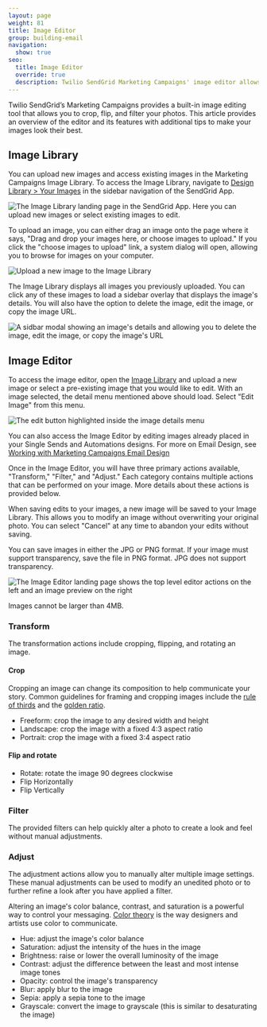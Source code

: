 ```yaml
---
layout: page
weight: 81
title: Image Editor
group: building-email
navigation:
  show: true
seo:
  title: Image Editor
  override: true
  description: Twilio SendGrid Marketing Campaigns' image editor allows you to crop, flip, and filter images to help you create the perfect design without the need for any other tools.
---
```


Twilio SendGrid’s Marketing Campaigns provides a built-in image editing tool that allows you to crop, flip, and filter your photos. This article provides an overview of the editor and its features with additional tips to make your images look their best.

## Image Library

You can upload new images and access existing images in the Marketing Campaigns Image Library. To access the Image Library, navigate to [Design Library > Your Images](https://mc.sendgrid.com/design-library/your-images) in the sidebar navigation of the SendGrid App.

![The Image Library landing page in the SendGrid App. Here you can upload new images or select existing images to edit.]({{root_url}}/images/mc-image-library-landing-page.png "The Image Library landing page")

To upload an image, you can either drag an image onto the page where it says, "Drag and drop your images here, or choose images to upload." If you click the "choose images to upload" link, a system dialog will open, allowing you to browse for images on your computer.

![Upload a new image to the Image Library]({{root_url}}/images/mc-image-library-upload-new-image.png "Upload a new image to the Image Library")

The Image Library displays all images you previously uploaded. You can click any of these images to load a sidebar overlay that displays the image's details. You will also have the option to delete the image, edit the image, or copy the image URL.

![A sidbar modal showing an image's details and allowing you to delete the image, edit the image, or copy the image's URL]({{root_url}}/images/mc-image-library-image-detail-modal.png "Image details with options to delete or edit an image")

## Image Editor

To access the image editor, open the [Image Library](https://mc.sendgrid.com/design-library/your-images/) and upload a new image or select a pre-existing image that you would like to edit. With an image selected, the detail menu mentioned above should load. Select "Edit Image" from this menu.

![The edit button highlighted inside the image details menu]({{root_url}}/images/mc-image-library-image-edit-image-button.png "Select edit to load the Image Editor")

<call-out>

You can also access the Image Editor by editing images already placed in your Single Sends and Automations designs. For more on Email Design, see [Working with Marketing Campaigns Email Design]({{root_url}}/ui/sending-email/working-with-marketing-campaigns-email-designs/)

</call-out>

Once in the Image Editor, you will have three primary actions available, "Transform," "Filter," and "Adjust." Each category contains multiple actions that can be performed on your image. More details about these actions is provided below.

When saving edits to your images, a new image will be saved to your Image Library. This allows you to modify an image without overwriting your original photo. You can select "Cancel" at any time to abandon your edits without saving.

<call-out>

You can save images in either the JPG or PNG format. If your image must support transparency, save the file in PNG format. JPG does not support transparency.

</call-out>

![The Image Editor landing page shows the top level editor actions on the left and an image preview on the right]({{root_url}}/images/mc-image-editor-landing-page.png "The Image Editor landing page")

<call-out>

Images cannot be larger than 4MB.

</call-out>

### Transform

The transformation actions include cropping, flipping, and rotating an image.

#### Crop

<call-out>

Cropping an image can change its composition to help communicate your story. Common guidelines for framing and cropping images include the [rule of thirds](https://en.wikipedia.org/wiki/Rule_of_thirds) and the [golden ratio](https://en.wikipedia.org/wiki/Golden_ratio#Applications_and_observations).

</call-out>

- Freeform: crop the image to any desired width and height
- Landscape: crop the image with a fixed 4:3 aspect ratio
- Portrait: crop the image with a fixed 3:4 aspect ratio

#### Flip and rotate

- Rotate: rotate the image 90 degrees clockwise
- Flip Horizontally
- Flip Vertically

### Filter

The provided filters can help quickly alter a photo to create a look and feel without manual adjustments.

### Adjust

The adjustment actions allow you to manually alter multiple image settings. These manual adjustments can be used to modify an unedited photo or to further refine a look after you have applied a filter.

<call-out>

Altering an image's color balance, contrast, and saturation is a powerful way to control your messaging. [Color theory](https://www.smashingmagazine.com/2010/01/color-theory-for-designers-part-1-the-meaning-of-color/) is the way designers and artists use color to communicate.

</call-out>

- Hue: adjust the image's color balance
- Saturation: adjust the intensity of the hues in the image
- Brightness: raise or lower the overall luminosity of the image
- Contrast: adjust the difference between the least and most intense image tones
- Opacity: control the image's transparency
- Blur: apply blur to the image
- Sepia: apply a sepia tone to the image
- Grayscale: convert the image to grayscale (this is similar to desaturating the image)
